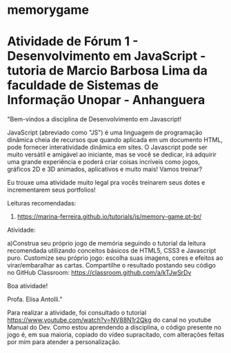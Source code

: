 # memorygame

# Atividade de Fórum 1 - Desenvolvimento em JavaScript - tutoria de Marcio Barbosa Lima da faculdade de Sistemas de Informação Unopar - Anhanguera

"Bem-vindos a disciplina de Desenvolvimento em Javascript!

JavaScript (abreviado como "JS") é uma linguagem de programação dinâmica cheia de recursos que quando aplicada em um documento HTML, pode fornecer interatividade dinâmica em sites. O Javascript pode ser muito versátil e amigável ao iniciante, mas se você se dedicar, irá adquirir uma grande experiência e poderá criar coisas incríveis como jogos, gráficos 2D e 3D animados, aplicativos e muito mais! Vamos treinar?

Eu trouxe uma atividade muito legal pra vocês treinarem seus dotes e incrementarem seus portfolios!

Leituras recomendadas:

1) https://marina-ferreira.github.io/tutorials/js/memory-game.pt-br/

Atividade:

a)Construa seu próprio jogo de memória seguindo o tutorial da leitura recomendada utilizando conceitos básicos de HTML5, CSS3 e Javascript puro. Customize seu próprio jogo: escolha suas imagens, cores e efeitos ao virar/embaralhar as cartas. Compartilhe o resultado postando seu código no GitHub Classroom: https://classroom.github.com/a/kTJwSrDv

Boa atividade!

Profa. Elisa Antolli."

Para realizar a atividade, foi consultado o tutorial https://www.youtube.com/watch?v=NV88N1r2Qkg do canal no youtube Manual do Dev. Como estou aprendendo a disciplina, o código presente no jogo é, em sua maioria, copiado do vídeo supracitado, com alterações feitas por mim para atender a personalização.
